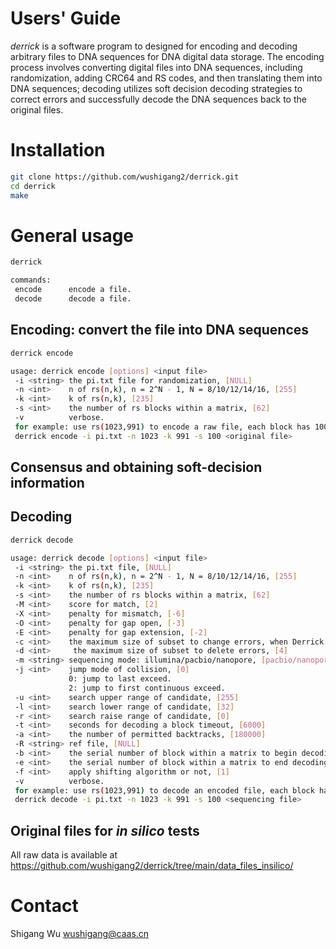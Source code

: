 # Users' Guide
_derrick_ is a software program to designed for encoding and decoding arbitrary files to DNA sequences for DNA digital data storage. The encoding process involves converting digital files into DNA sequences, including randomization, adding CRC64 and RS codes, and then translating them into DNA sequences; decoding utilizes soft decision decoding strategies to correct errors and successfully decode the DNA sequences back to the original files.

# Installation
```sh
git clone https://github.com/wushigang2/derrick.git
cd derrick
make
```

# General usage
```sh
derrick
```
```sh
commands:
 encode      encode a file.
 decode      decode a file.
```

## Encoding: convert the file into DNA sequences
```sh
derrick encode
```
```sh
usage: derrick encode [options] <input file>
 -i <string> the pi.txt file for randomization, [NULL]
 -n <int>    n of rs(n,k), n = 2^N - 1, N = 8/10/12/14/16, [255]
 -k <int>    k of rs(n,k), [235]
 -s <int>    the number of rs blocks within a matrix, [62]
 -v          verbose.
 for example: use rs(1023,991) to encode a raw file, each block has 100 rs.
 derrick encode -i pi.txt -n 1023 -k 991 -s 100 <original file>
```
## Consensus and obtaining soft-decision information

## Decoding
```sh
derrick decode
```
```sh
usage: derrick decode [options] <input file>
 -i <string> the pi.txt file, [NULL]
 -n <int>    n of rs(n,k), n = 2^N - 1, N = 8/10/12/14/16, [255]
 -k <int>    k of rs(n,k), [235]
 -s <int>    the number of rs blocks within a matrix, [62]
 -M <int>    score for match, [2]
 -X <int>    penalty for mismatch, [-6]
 -O <int>    penalty for gap open, [-3]
 -E <int>    penalty for gap extension, [-2]
 -c <int>    the maximum size of subset to change errors, when Derrick soft decision decoding searches subset iteratively from the candidate error sets [4]
 -d <int>     the maximum size of subset to delete errors, [4]
 -m <string> sequencing mode: illumina/pacbio/nanopore, [pacbio/nanopore]
 -j <int>    jump mode of collision, [0]
             0: jump to last exceed.
             2: jump to first continuous exceed.
 -u <int>    search upper range of candidate, [255]
 -l <int>    search lower range of candidate, [32]
 -r <int>    search raise range of candidate, [0]
 -t <int>    seconds for decoding a block timeout, [6000]
 -a <int>    the number of permitted backtracks, [180000]
 -R <string> ref file, [NULL]
 -b <int>    the serial number of block within a matrix to begin decoding, [0]
 -e <int>    the serial number of block within a matrix to end decoding, [0]
 -f <int>    apply shifting algorithm or not, [1]
 -v          verbose.
 for example: use rs(1023,991) to decode an encoded file, each block has 100 rs.
 derrick decode -i pi.txt -n 1023 -k 991 -s 100 <sequencing file>
```
## Original files for _in silico_ tests 
All  raw data is available at https://github.com/wushigang2/derrick/tree/main/data_files_insilico/

# Contact
Shigang Wu wushigang@caas.cn
